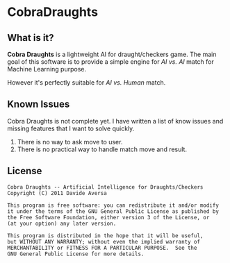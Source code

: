 # CobraDraughts

## What is it?

**Cobra Draughts** is a lightweight AI for draught/checkers game. The main goal
of this software is to provide a simple engine for *AI vs. AI* match for Machine
Learning purpose.

However it's perfectly suitable for *AI vs. Human* match.

## Known Issues

Cobra Draughts is not complete yet. I have written a list of know issues and 
missing features that I want to solve quickly.

1. There is no way to ask move to user.
2. There is no practical way to handle match move and result. 

## License

	Cobra Draughts -- Artificial Intelligence for Draughts/Checkers
    Copyright (C) 2011 Davide Aversa

    This program is free software: you can redistribute it and/or modify
    it under the terms of the GNU General Public License as published by
    the Free Software Foundation, either version 3 of the License, or
    (at your option) any later version.

    This program is distributed in the hope that it will be useful,
    but WITHOUT ANY WARRANTY; without even the implied warranty of
    MERCHANTABILITY or FITNESS FOR A PARTICULAR PURPOSE.  See the
    GNU General Public License for more details.

